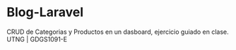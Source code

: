 # Blog-Laravel
CRUD de Categorias y Productos en un dasboard, ejercicio guiado en clase. UTNG | GDGS1091-E
